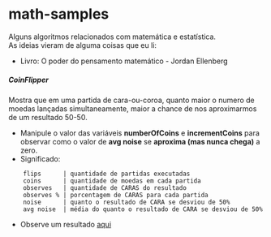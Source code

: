 # math-samples

Alguns algoritmos relacionados com matemática e estatística.  
As ideias vieram de alguma coisas que eu li:
- Livro: O poder do pensamento matemático - Jordan Ellenberg

##### CoinFlipper
Mostra que em uma partida de cara-ou-coroa, quanto maior o numero de moedas lançadas simultaneamente, maior a chance de nos aproximarmos de um resultado 50-50.
* Manipule o valor das variáveis **numberOfCoins** e **incrementCoins** para observar 
como o valor de **avg noise** se **aproxima (mas nunca chega)** a zero.
* Significado:
```
    flips      | quantidade de partidas executadas
    coins      | quantidade de moedas em cada partida
    observes   | quantidade de CARAS do resultado    
    observes % | porcentagem de CARAS para cada partida     
    noise      | quanto o resultado de CARA se desviou de 50%
    avg noise  | média do quanto o resultado de CARA se desviou de 50%
```

* Observe um resultado [aqui](https://raw.githubusercontent.com/hevilavio/math-samples/master/sample.out)
